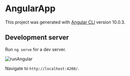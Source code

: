 # AngularApp

This project was generated with [Angular CLI](https://github.com/angular/angular-cli) version 10.0.3.

## Development server

Run `ng serve` for a dev server.

![runAngular](https://user-images.githubusercontent.com/56039693/87967481-8a8cb000-cac7-11ea-9348-c9c5a955bc25.png)

Navigate to `http://localhost:4200/`.

